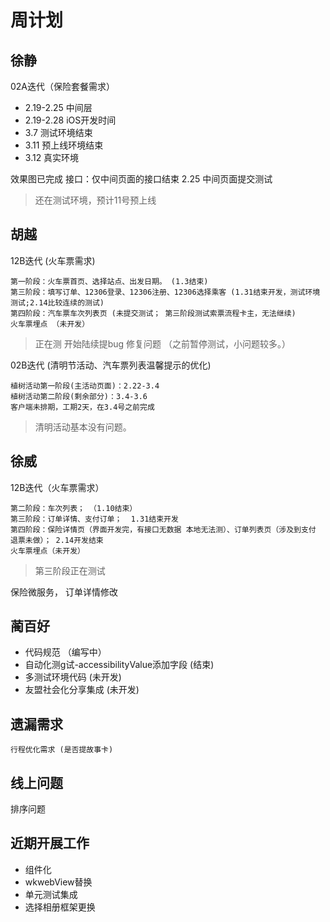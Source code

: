 # 周计划

徐静
----

02A迭代（保险套餐需求）

* 2.19-2.25 中间层
* 2.19-2.28 iOS开发时间
* 3.7   测试环境结束
* 3.11  预上线环境结束
* 3.12  真实环境

效果图已完成
接口：仅中间页面的接口结束
2.25 中间页面提交测试

> 还在测试环境，预计11号预上线

胡越  
----

12B迭代 (火车票需求)

    第一阶段：火车票首页、选择站点、出发日期。 (1.3结束)
    第三阶段：填写订单、12306登录、12306注册、12306选择乘客 (1.31结束开发，测试环境测试;2.14比较连续的测试)
    第四阶段：汽车票车次列表页 (未提交测试； 第三阶段测试索票流程卡主，无法继续)
    火车票埋点 （未开发）
    
> 正在测 开始陆续提bug 修复问题 （之前暂停测试，小问题较多。）
    
02B迭代 (清明节活动、汽车票列表温馨提示的优化)

    植树活动第一阶段(主活动页面)：2.22-3.4
    植树活动第二阶段(剩余部分)：3.4-3.6
    客户端未排期，工期2天，在3.4号之前完成
    
> 清明活动基本没有问题。
 
徐威
----

12B迭代（火车票需求）

    第二阶段：车次列表； （1.10结束）
    第三阶段：订单详情、支付订单；  1.31结束开发
    第四阶段：保险详情页（界面开发完，有接口无数据 本地无法测）、订单列表页（涉及到支付 退票未做）； 2.14开发结束
    火车票埋点（未开发）
   
> 第三阶段正在测试

保险微服务， 订单详情修改

		
蔺百好
----

* 代码规范 （编写中）
* 自动化测g试-accessibilityValue添加字段  (结束)
* 多测试环境代码 (未开发)
* 友盟社会化分享集成	(未开发)

遗漏需求
----

    行程优化需求 (是否提故事卡)

线上问题
-----

   排序问题
	

近期开展工作
----

* 组件化
* wkwebView替换
* 单元测试集成
* 选择相册框架更换









